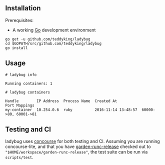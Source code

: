 ## Installation

Prerequisites:

* A working [Go](https://golang.org/) development environment

```
go get -u github.com/teddyking/ladybug
cd $GOPATH/src/github.com/teddyking/ladybug
go install
```

## Usage

```
# ladybug info

Running containers: 1

# ladybug containers

Handle        IP Address  Process Name  Created At                      Port Mappings
my-container  10.254.0.6  ruby          2016-11-14 13:48:57  60000->80, 60001->81
```

## Testing and CI

ladybug uses [concourse](https://concourse.ci) for both testing and CI.
Assuming you are running concourse-lite, and that you have [garden-runc-release](https://github.com/cloudfoundry/garden-runc-release) checked out to `"$HOME/workspace/garden-runc-release"`,
the test suite can be run via `scripts/test`.
